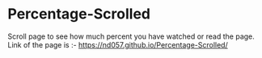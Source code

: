 # Percentage-Scrolled
Scroll page to see how much percent you have watched or read the page.
Link of the page is :-  https://nd057.github.io/Percentage-Scrolled/
